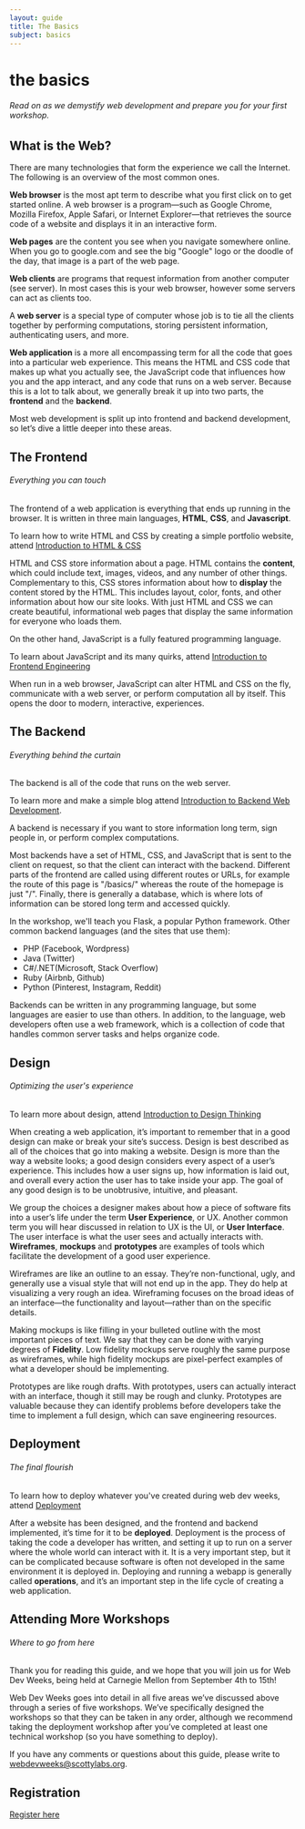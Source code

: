 ```yaml
---
layout: guide
title: The Basics
subject: basics
---
```


# the basics

###### Read on as we demystify web development and prepare you for your first workshop.

## What is the Web?
There are many technologies that form the experience we call the Internet. The following is an overview of the most common ones.

__Web browser__ is the most apt term to describe what you first click on to get started online. A web browser is a program—such as Google Chrome, Mozilla Firefox, Apple Safari, or Internet Explorer—that retrieves the source code of a website and displays it in an interactive form.

__Web pages__ are the content you see when you navigate somewhere online. When you go to google.com and see the big "Google" logo or the doodle of the day, that image is a part of the web page.

__Web clients__ are programs that request information from another computer (see server). In most cases this is your web browser, however some servers can act as clients too.

A __web server__ is a special type of computer whose job is to tie all the clients together by performing computations, storing persistent information, authenticating users, and more.

__Web application__ is a more all encompassing term for all the code that goes into a particular web experience. This means the HTML and CSS code that makes up what you actually see, the JavaScript code that influences how you and the app interact, and any code that runs on a web server. Because this is a lot to talk about, we generally break it up into two parts, the __frontend__ and the __backend__.

Most web development is split up into frontend and backend development, so let’s dive a little deeper into these areas.

## The Frontend

###### Everything you can touch

The frontend of a web application is everything that ends up running in the browser. It is written in three main languages, __HTML__, __CSS__, and __Javascript__.

<span class="aside">To learn how to write HTML and CSS by creating a simple portfolio website, attend <a href="{{ site.baseurl }}/html/">Introduction to HTML & CSS</a></span>

HTML and CSS store information about a page. HTML contains the __content__, which could include text, images, videos, and any number of other things. Complementary to this, CSS stores information about how to __display__ the content stored by the HTML. This includes layout, color, fonts, and other information about how our site looks. With just HTML and CSS we can create beautiful, informational web pages that display the same information for everyone who loads them.

On the other hand, JavaScript is a fully featured programming language.

<span class="aside">To learn about JavaScript and its many quirks, attend <a href="{{ site.baseurl }}/frontend/">Introduction to Frontend Engineering</a></span>

When run in a web browser, JavaScript can alter HTML and CSS on the fly, communicate with a web server, or perform computation all by itself. This opens the door to modern, interactive, experiences.

## The Backend

###### Everything behind the curtain
The backend is all of the code that runs on the web server.

<span class="aside">To learn more and make a simple blog attend <a href="{{ site.baseurl }}/backend/">Introduction to Backend Web Development</a>.</span>

A backend is necessary if you want to store information long term, sign people in, or perform complex computations.

Most backends have a set of HTML, CSS, and JavaScript that is sent to the client on request, so that the client can interact with the backend. Different parts of the frontend are called using different routes or URLs, for example the route of this page is "/basics/" whereas the route of the homepage is just "/". Finally, there is generally a database, which is where lots of information can be stored long term and accessed quickly.

<div class="aside">In the workshop, we'll teach you Flask, a popular Python framework. Other common backend languages (and the sites that use them):
    <ul>
    <li>PHP (Facebook, Wordpress)</li>
    <li>Java (Twitter)</li>
    <li>C#/.NET(Microsoft, Stack Overflow)</li>
    <li>Ruby (Airbnb, Github)</li>
    <li>Python (Pinterest,  Instagram, Reddit)</li>
    </ul>
</div>

Backends can be written in any programming language, but some languages are easier to use than others. In addition, to the language, web developers often use a web framework, which is a collection of code that handles common server tasks and helps organize code.

## Design

###### Optimizing the user's experience
<span class="aside">To learn more about design, attend <a href="{{ site.baseurl }}/design/">Introduction to Design Thinking</a></span>

When creating a web application, it’s important to remember that in a good design can make or break your site’s success. Design is best described as all of the choices that go into making a website. Design is more than the way a website looks; a good design considers every aspect of a user’s experience. This includes how a user signs up, how information is laid out, and overall every action the user has to take inside your app. The goal of any good design is to be unobtrusive, intuitive, and pleasant.

We group the choices a designer makes about how a piece of software fits into a user’s life under the term __User Experience__, or UX. Another common term you will hear discussed in relation to UX is the UI, or __User Interface__. The user interface is what the user sees and actually interacts with. __Wireframes__, __mockups__ and __prototypes__ are examples of tools which facilitate the development of a good user experience.

Wireframes are like an outline to an essay. They’re non-functional, ugly, and generally use a visual style that will not end up in the app. They do help at visualizing a very rough an idea. Wireframing focuses on the broad ideas of an interface—the functionality and layout—rather than on the specific details.

Making mockups is like filling in your bulleted outline with the most important pieces of text. We say that they can be done with varying degrees of __Fidelity__. Low fidelity mockups serve roughly the same purpose as wireframes, while high fidelity mockups are pixel-perfect examples of what a developer should be implementing.

Prototypes are like rough drafts. With prototypes, users can actually interact with an interface, though it still may be rough and clunky. Prototypes are valuable because they can identify problems before developers take the time to implement a full design, which can save engineering resources.

## Deployment

###### The final flourish
<span class="aside">To learn how to deploy whatever you've created during web dev weeks, attend <a href="{{ site.baseurl }}/deployment/">Deployment</a></span>

After a website has been designed, and the frontend and backend implemented, it’s time for it to be __deployed__. Deployment is the process of taking the code a developer has written, and setting it up to run on a server where the whole world can interact with it. It is a very important step, but it can be complicated because software is often not developed in the same environment it is deployed in. Deploying and running a webapp is generally called __operations__, and it’s an important step in the life cycle of creating a web application.

## Attending More Workshops

###### Where to go from here
Thank you for reading this guide, and we hope that you will join us for Web Dev Weeks, being held at Carnegie Mellon from September 4th to 15th!

Web Dev Weeks goes into detail in all five areas we’ve discussed above through a series of five workshops. We’ve specifically designed the workshops so that they can be taken in any order, although we recommend taking the deployment workshop after you’ve completed at least one technical workshop (so you have something to deploy).

If you have any comments or questions about this guide, please write to webdevweeks@scottylabs.org.

## Registration
[Register here](https://docs.google.com/forms/d/1uuDuLjw7tiJVhwGSLuCla-rRwrCyIZorBuQsjKvvZXQ/viewform)
